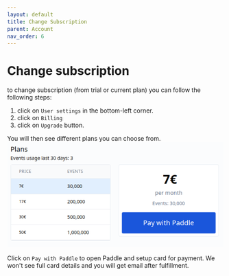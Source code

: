```yaml
---
layout: default
title: Change Subscription
parent: Account
nav_order: 6
---
```


# Change subscription

to change subscription (from trial or current plan) you can follow the following steps:
1. click on `User settings` in the bottom-left corner.
2. click on `Billing`
3. click on `Upgrade` button.

You will then see different plans you can choose from.
![Kindmetrics plans](/assets/images/plans.png "Plans")

Click on `Pay with Paddle` to open Paddle and setup card for payment.
We won't see full card details and you will get email after fulfillment.
